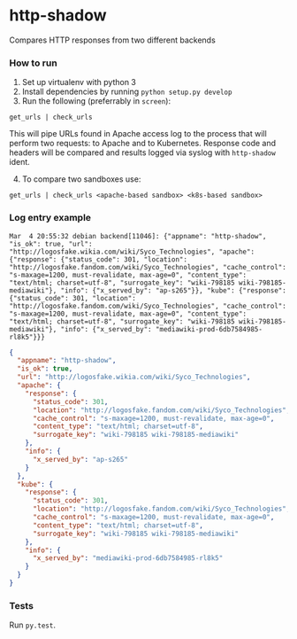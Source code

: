 # http-shadow
Compares HTTP responses from two different backends

### How to run

1. Set up virtualenv with python 3
2. Install dependencies by running `python setup.py develop`
3. Run the following (preferrably in `screen`):

```
get_urls | check_urls
```

This will pipe URLs found in Apache access log to the process that will perform two requests: to Apache and to Kubernetes. Response code and headers will be compared and results logged via syslog with `http-shadow` ident.

4. To compare two sandboxes use:
```
get_urls | check_urls <apache-based sandbox> <k8s-based sandbox>
```

### Log entry example

```
Mar  4 20:55:32 debian backend[11046]: {"appname": "http-shadow", "is_ok": true, "url": "http://logosfake.wikia.com/wiki/Syco_Technologies", "apache": {"response": {"status_code": 301, "location": "http://logosfake.fandom.com/wiki/Syco_Technologies", "cache_control": "s-maxage=1200, must-revalidate, max-age=0", "content_type": "text/html; charset=utf-8", "surrogate_key": "wiki-798185 wiki-798185-mediawiki"}, "info": {"x_served_by": "ap-s265"}}, "kube": {"response": {"status_code": 301, "location": "http://logosfake.fandom.com/wiki/Syco_Technologies", "cache_control": "s-maxage=1200, must-revalidate, max-age=0", "content_type": "text/html; charset=utf-8", "surrogate_key": "wiki-798185 wiki-798185-mediawiki"}, "info": {"x_served_by": "mediawiki-prod-6db7584985-rl8k5"}}}
```

```json
{
  "appname": "http-shadow",
  "is_ok": true,
  "url": "http://logosfake.wikia.com/wiki/Syco_Technologies",
  "apache": {
    "response": {
      "status_code": 301,
      "location": "http://logosfake.fandom.com/wiki/Syco_Technologies",
      "cache_control": "s-maxage=1200, must-revalidate, max-age=0",
      "content_type": "text/html; charset=utf-8",
      "surrogate_key": "wiki-798185 wiki-798185-mediawiki"
    },
    "info": {
      "x_served_by": "ap-s265"
    }
  },
  "kube": {
    "response": {
      "status_code": 301,
      "location": "http://logosfake.fandom.com/wiki/Syco_Technologies",
      "cache_control": "s-maxage=1200, must-revalidate, max-age=0",
      "content_type": "text/html; charset=utf-8",
      "surrogate_key": "wiki-798185 wiki-798185-mediawiki"
    },
    "info": {
      "x_served_by": "mediawiki-prod-6db7584985-rl8k5"
    }
  }
}
```

### Tests

Run `py.test`.
